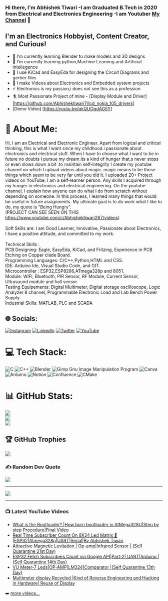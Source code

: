  
### Hi there, I'm Abhishek Tiwari -I am Graduated B.Tech in 2020 from Electrical and Electronics Engineering -I am Youtuber [My Channel][website] 👋

## I'm an Electronics Hobbyist, Content Creator, and Curious!

- 🔭 I’m currently learning Blender to make models and 3D designs
- 🌱 I’m currently learning python,Machine Learning and Artificial intellegence
- 👯 I use  KiCad and EasyEda for designing the Circuit Diagrams and gerber files
- 🥅 I make Videos about Electronics and Embedded system projects
- ⚡ Electronics is my passion,i does not see this as a profession
- 🏄 Most Passionate Project of mine  - [Display Module and Driver][https://github.com/Abhishektiwari7/lcd_nokia_105_drivers]
-  [Demo Video] [https://youtu.be/qkQUOqdAG5Y]
# 💫 About Me:
Hi, I am an Electrical and Electronic Engineer. Apart from logical and critical thinking, this is what I want since my childhood.i passionate about electronics and electrical stuff. When I have to choose what I want to be in future no doubts I pursue my dream.its a kind of hunger that,s never stops or even slows down a bit .to maintain self-integrity I create my youtube channel on which I upload videos about magic. magic means to be those things which seem to be very far until you did it. I uploaded 20+ Project videos on YouTube. I am a self-learner person. Any skills I acquired through my hunger in electronics and electrical engineering. On the youtube channel, I explain how anyone can do what I do from scratch without depending on someone. In this process, I learned many things that would be useful in future assignments. My ultimate goal is to do work what I like to do, my quote is "Being Hungry".<br>(PROJECT CAN SEE SEEN ON THIS https://www.youtube.com/c/Abhishektiwari267/videos)<br><br>Soft Skills are: I am Good Learner, Innovative, Passionate about Electronics, I have a positive attitude, and committed to my work.<br><br>Technical Skills : <br>PCB Designing: Eagle, EasyEda, KiCad, and Fritzing, Experience in PCB Etching on Copper clade Board.<br>Programming Languages: C/C++,Python,HTML and CSS.<br>IDE: Arduino Ide, Visual Studio Code, and GIT.<br>Microcontroller : ESP32,ESP8266,ATmega328p and 8051.<br>Module: WIFI, Bluetooth, PIR Sensor, RF Module, Current Sensor, Ultrasound module and hall sensor<br>Testing Equipements: Digital Multimeter, Digital storage oscilloscope, Logic Analyzer 8 channel, Programmable Electronic Load and Lab Bench Power Supply<br>Industrial Skills: MATLAB, PLC and SCADA


## 🌐 Socials:
[![Instagram](https://img.shields.io/badge/Instagram-%23E4405F.svg?logo=Instagram&logoColor=white)](https://instagram.com/askt7297) [![LinkedIn](https://img.shields.io/badge/LinkedIn-%230077B5.svg?logo=linkedin&logoColor=white)](https://linkedin.com/in/abhishekt2596) [![Twitter](https://img.shields.io/badge/Twitter-%231DA1F2.svg?logo=Twitter&logoColor=white)](https://twitter.com/Abhishe15992421) [![YouTube](https://img.shields.io/badge/YouTube-%23FF0000.svg?logo=YouTube&logoColor=white)](https://youtube.com/c/Abhishektiwari267) 

# 💻 Tech Stack:
![C](https://img.shields.io/badge/c-%2300599C.svg?style=for-the-badge&logo=c&logoColor=white) ![C++](https://img.shields.io/badge/c++-%2300599C.svg?style=for-the-badge&logo=c%2B%2B&logoColor=white) ![Blender](https://img.shields.io/badge/blender-%23F5792A.svg?style=for-the-badge&logo=blender&logoColor=white) ![Gimp Gnu Image Manipulation Program](https://img.shields.io/badge/Gimp-657D8B?style=for-the-badge&logo=gimp&logoColor=FFFFFF) ![Canva](https://img.shields.io/badge/Canva-%2300C4CC.svg?style=for-the-badge&logo=Canva&logoColor=white) ![Arduino](https://img.shields.io/badge/-Arduino-00979D?style=for-the-badge&logo=Arduino&logoColor=white) ![Notion](https://img.shields.io/badge/Notion-%23000000.svg?style=for-the-badge&logo=notion&logoColor=white) ![Confluence](https://img.shields.io/badge/confluence-%23172BF4.svg?style=for-the-badge&logo=confluence&logoColor=white) ![CMake](https://img.shields.io/badge/CMake-%23008FBA.svg?style=for-the-badge&logo=cmake&logoColor=white)
# 📊 GitHub Stats:
![](https://github-readme-stats.vercel.app/api?username=Abhishektiwari7&theme=react&hide_border=false&include_all_commits=false&count_private=false)<br/>
![](https://github-readme-streak-stats.herokuapp.com/?user=Abhishektiwari7&theme=react&hide_border=false)<br/>
![](https://github-readme-stats.vercel.app/api/top-langs/?username=Abhishektiwari7&theme=react&hide_border=false&include_all_commits=false&count_private=false&layout=compact)

## 🏆 GitHub Trophies
![](https://github-profile-trophy.vercel.app/?username=Abhishektiwari7&theme=buddhism&no-frame=false&no-bg=true&margin-w=4)

### ✍️ Random Dev Quote
![](https://quotes-github-readme.vercel.app/api?type=horizontal&theme=light)

---
[![](https://visitcount.itsvg.in/api?id=Abhishektiwari7&icon=6&color=0)](https://visitcount.itsvg.in)

<!-- Proudly created with GPRM ( https://gprm.itsvg.in ) -->
---

### 📺 Latest YouTube Videos
<!-- YOUTUBE:START -->
- [What is the Bootloader? |How burn bootloader in AtMega328U|Step by step Procedure|Final Video](https://www.youtube.com/watch?v=mUYxL-22WbY)
- [Real Time Subscriber Count On 8X24 Led Matrix 📱 |ESP32|Atmega328p|UART|Serial|By Abhishek Tiwari](https://www.youtube.com/watch?v=3U83FaUVJXE)
- [Attractive Magnetic Levitation | Op-amp|Infrared Sensor | (Self Quarantine 21st Day)](https://www.youtube.com/watch?v=T2XwFD2cf_c)
- [ESP32 Fetch Subscribers Count via Google API|Part-2| UART|Arduino |(Self Quarantine 14th Day)](https://www.youtube.com/watch?v=uymuu7OOQ08)
- [VU Meter-7 Leds|OP-AMP|LM324|Comparator |(Self Quarantine 13th Day)](https://www.youtube.com/watch?v=2uBQqm_ge4s)
- [Multimeter display Recycled |Kind of Reverse Engineering and Hacking in Hardware| Reuse of Display](https://www.youtube.com/watch?v=SBpWW5huhIw)
<!-- YOUTUBE:END -->


➡️ [more videos...](https://www.youtube.com/c/Abhishektiwari267/videos)

[website]: https://www.youtube.com/c/Abhishektiwari267/videos
